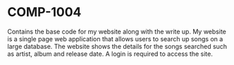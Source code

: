 # COMP-1004

Contains the base code for my website along with the write up.
My website is a single page web application that allows users to search up songs on a large database.
The website shows the details for the songs searched such as artist, album and release date.
A login is required to access the site.
